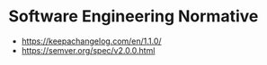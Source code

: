 # Software Engineering Normative


- https://keepachangelog.com/en/1.1.0/
- https://semver.org/spec/v2.0.0.html